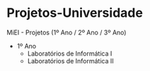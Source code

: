 # Projetos-Universidade
MiEI - Projetos (1º Ano / 2º Ano / 3º Ano)

<ul>
  <li>
    1º Ano
    <ul>
      <li> Laboratórios de Informática I</li>
      <li> Laboratórios de Informática II</li>
    </ul>
  </li>
  
</ul>
